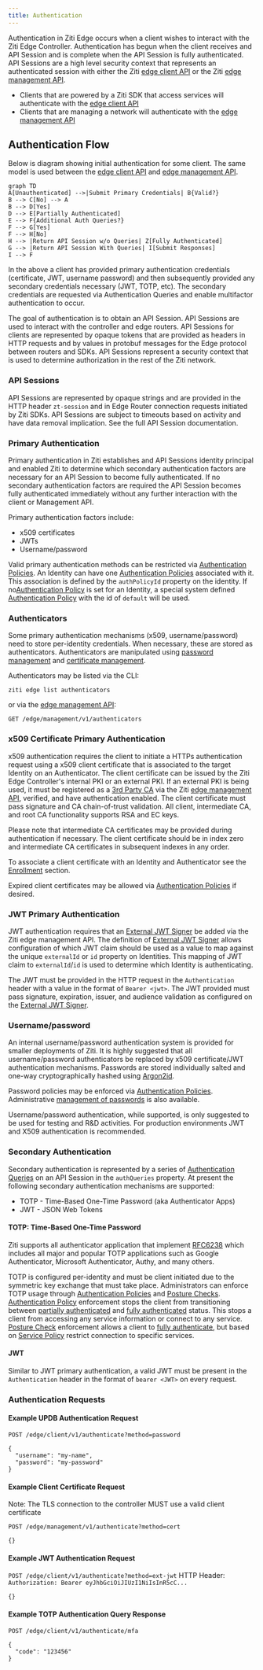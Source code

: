 ```yaml
---
title: Authentication
---
```


Authentication in Ziti Edge occurs when a client wishes to interact with the Ziti Edge Controller. Authentication
has begun when the client receives and API Session and is  complete when the API Session is fully authenticated.
API Sessions are a high level security context that represents an authenticated session with either the Ziti [edge client API](docs/reference/developer/api/01-edge-client-reference.mdx)
or the Ziti [edge management API](docs/reference/developer/api/02-edge-management-reference.mdx).

- Clients that are powered by a Ziti SDK that access services will authenticate with the [edge client API](docs/reference/developer/api/01-edge-client-reference.mdx)
- Clients that are managing a network will authenticate with the [edge management API](docs/reference/developer/api/02-edge-management-reference.mdx)

## Authentication Flow

Below is diagram showing initial authentication for some client. The same model is used between the [edge client API](docs/reference/developer/api/01-edge-client-reference.mdx)
and [edge management API](docs/reference/developer/api/02-edge-management-reference.mdx).

```mermaid
graph TD
A[Unauthenticated] -->|Submit Primary Credentials| B{Valid?}
B --> C[No] --> A
B --> D[Yes]
D --> E[Partially Authenticated]
E --> F{Additional Auth Queries?}
F --> G[Yes]
F --> H[No]
H --> |Return API Session w/o Queries| Z[Fully Authenticated]
G --> |Return API Session With Queries| I[Submit Responses]
I --> F
```

In the above a client has provided primary authentication credentials (certificate, JWT, username password) and then
subsequently provided any secondary credentials necessary (JWT, TOTP, etc). The secondary credentials are requested 
via Authentication Queries and enable multifactor authentication to occur.

The goal of authentication is to obtain an API Session. API Sessions are used to interact with the controller 
and edge routers. API Sessions for clients are represented by opaque tokens that are provided as headers in HTTP 
requests and by values in protobuf messages for the Edge protocol between routers and SDKs. API Sessions represent a 
security context that is used to determine authorization in the rest of the Ziti network.

### API Sessions

API Sessions are represented by opaque strings and are provided in the HTTP header `zt-session` and in Edge Router
connection requests initiated by Ziti SDKs. API Sessions are subject to timeouts based on activity and have data removal implication. See the full
API Session documentation.

### Primary Authentication

Primary authentication in Ziti establishes and API Sessions identity principal and enabled Ziti to determine which
secondary authentication factors are necessary for an API Session to become fully authenticated. If no secondary
authentication factors are required the API Session becomes fully authenticated immediately without any further
interaction with the client or Management API.

Primary authentication factors include:

- x509 certificates
- JWTs
- Username/password

Valid primary authentication methods can be restricted via [Authentication Policies](30-authentication-policies.md).
An Identity can have one [Authentication Policies](30-authentication-policies.md) associated with it. 
This association is defined by the `authPolicyId` property on the identity. If no[Authentication Policy](30-authentication-policies.md) 
is set for an Identity, a special system defined [Authentication Policy](30-authentication-policies.md) 
with the id of `default` will be used.

### Authenticators

Some primary authentication mechanisms (x509, username/password) need to store per-identity credentials. When necessary,
these are stored as authenticators. Authenticators are manipulated using [password management](5-password-management.md) 
and [certificate management](40-certificate-management.md).

Authenticators may be listed via the CLI:

`ziti edge list authenticators`

or via the [edge management API](docs/reference/developer/api/02-edge-management-reference.mdx):

```
GET /edge/management/v1/authenticators
```

### x509 Certificate Primary Authentication

x509 authentication requires the client to initiate a HTTPs authentication request using a x509 client certificate that
is associated to the target Identity on an Authenticator. The client certificate can be issued by the Ziti Edge 
Controller's internal PKI or an external PKI. If an external PKI is being used, it must be registered as a 
[3rd Party CA](10-third-party-cas.md) via the Ziti [edge management API](docs/reference/developer/api/02-edge-management-reference.mdx), verified, and
have authentication enabled. The client certificate must pass signature and CA chain-of-trust validation. All client, 
intermediate CA, and root CA functionality supports RSA and EC keys.

Please note that intermediate CA certificates may be provided during authentication if necessary. The client certificate
should be in index zero and intermediate CA certificates in subsequent indexes in any order.

To associate a client certificate with an Identity and Authenticator see the [Enrollment](/learn/core-concepts/security/enrollment.md) 
section.

Expired client certificates may be allowed via [Authentication Policies](30-authentication-policies.md) if desired.

### JWT Primary Authentication

JWT authentication requires that an [External JWT Signer](50-external-jwt-signers.md) be added via the Ziti edge management 
API. The definition of [External JWT Signer](50-external-jwt-signers.md) allows configuration of which JWT claim should be
used as a value to map against the unique `externalId` or `id` property on Identities. This mapping of JWT claim to 
`externalId`/`id` is used to determine which Identity is authenticating.

The JWT must be provided in the HTTP request in the `Authentication` header with a value in the format of 
`Bearer <jwt>`. The JWT provided must pass signature, expiration, issuer, and audience validation as configured
on the [External JWT Signer](50-external-jwt-signers.md).

### Username/password

An internal username/password authentication system is provided for smaller deployments of Ziti. It is highly suggested
that all username/password authenticators be replaced by x509 certificate/JWT authentication mechanisms. Passwords
are stored individually salted and one-way cryptographically hashed using [Argon2id](https://en.wikipedia.org/wiki/Argon2).

Password policies may be enforced via [Authentication Policies](30-authentication-policies.md). Administrative [management
of passwords](5-password-management.md) is also available.

Username/password authentication, while supported, is only suggested to be used for testing and R&D activities. For
production environments JWT and X509 authentication is recommended.

### Secondary Authentication

Secondary authentication is represented by a series of [Authentication Queries](/learn/core-concepts/security/sessions.md#authentication-queries) on an 
API Session in the `authQueries` property. At present the following secondary authentication mechanisms are supported:

- TOTP - Time-Based One-Time Password (aka Authenticator Apps)
- JWT - JSON Web Tokens

#### TOTP: Time-Based One-Time Password

Ziti supports all authenticator application that implement [RFC6238](https://datatracker.ietf.org/doc/html/rfc6238)
which includes all major and popular TOTP applications such as Google Authenticator, Microsoft Authenticator, Authy, and
many others.

TOTP is configured per-identity and must be client initiated due to the symmetric key exchange that must take place.
Administrators can enforce TOTP usage through [Authentication Policies](30-authentication-policies.md) and 
[Posture Checks](/learn/core-concepts/security/authorization/posture-checks.md). [Authentication Policy](30-authentication-policies.md) enforcement 
stops the client from transitioning between [partially authenticated](/learn/core-concepts/security/sessions.md#full-vs-partial-authentication) and
[fully authenticated](/learn/core-concepts/security/sessions.md#full-vs-partial-authentication) status. This stops a client from accessing any service information
or connect to any service. [Posture Check](/learn/core-concepts/security/authorization/posture-checks.md) enforcement allows a client to
[fully authenticate](/learn/core-concepts/security/sessions.md#full-vs-partial-authentication), but based on [Service Policy](/learn/core-concepts/security/authorization/policies/overview.mdx) 
restrict connection to specific services.

#### JWT

Similar to JWT primary authentication, a valid JWT must be present in the `Authentication` header in the format of
`bearer <JWT>` on every request.

### Authentication Requests

#### Example UPDB Authentication Request

`POST /edge/client/v1/authenticate?method=password`

```text
{
  "username": "my-name",
  "password": "my-password"
}
```

#### Example Client Certificate Request

Note: The TLS connection to the controller MUST use a valid client certificate

`POST /edge/management/v1/authenticate?method=cert`

```text
{}
```

#### Example JWT Authentication Request

`POST /edge/client/v1/authenticate?method=ext-jwt`
HTTP Header: `Authorization: Bearer eyJhbGciOiJIUzI1NiIsInR5cC...`

```text
{}
```

#### Example TOTP Authentication Query Response

`POST /edge/client/v1/authenticate/mfa`

```text
{
  "code": "123456"
}
```
